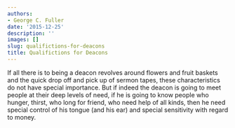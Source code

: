```yaml
---
authors:
- George C. Fuller
date: '2015-12-25'
description: ''
images: []
slug: qualifictions-for-deacons
title: Qualifictions for Deacons
---
```


If all there is to being a deacon revolves around flowers and fruit baskets and the quick drop off and pick up of sermon tapes, these characteristics do not have special importance. But if indeed the deacon is going to meet people at their deep levels of need, if he is going to know people who hunger, thirst, who long for friend, who need help of all kinds, then he need special control of his tongue (and his ear) and special sensitivity with regard to money.